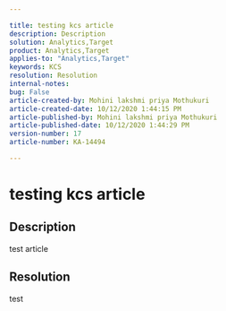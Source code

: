```yaml
---

title: testing kcs article  
description: Description  
solution: Analytics,Target  
product: Analytics,Target  
applies-to: "Analytics,Target"  
keywords: KCS  
resolution: Resolution  
internal-notes:   
bug: False  
article-created-by: Mohini lakshmi priya Mothukuri  
article-created-date: 10/12/2020 1:44:15 PM  
article-published-by: Mohini lakshmi priya Mothukuri  
article-published-date: 10/12/2020 1:44:29 PM  
version-number: 17  
article-number: KA-14494

---
```


# testing kcs article

## Description

test article

## Resolution

test
